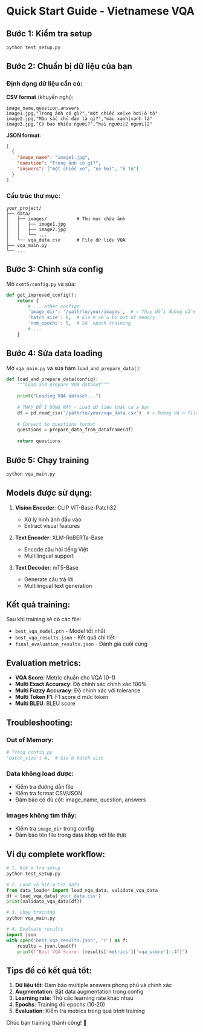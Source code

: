 # Quick Start Guide - Vietnamese VQA

## Bước 1: Kiểm tra setup

```bash
python test_setup.py
```

## Bước 2: Chuẩn bị dữ liệu của bạn

### Định dạng dữ liệu cần có:

**CSV format** (khuyến nghị):
```csv
image_name,question,answers
image1.jpg,"Trong ảnh có gì?","một chiếc xe|xe hơi|ô tô"
image2.jpg,"Màu sắc chủ đạo là gì?","màu xanh|xanh lá"
image3.jpg,"Có bao nhiêu người?","hai người|2 người|2"
```

**JSON format**:
```json
[
  {
    "image_name": "image1.jpg",
    "question": "Trong ảnh có gì?",
    "answers": ["một chiếc xe", "xe hơi", "ô tô"]
  }
]
```

### Cấu trúc thư mục:
```
your_project/
├── data/
│   ├── images/           # Thư mục chứa ảnh
│   │   ├── image1.jpg
│   │   ├── image2.jpg
│   │   └── ...
│   └── vqa_data.csv      # File dữ liệu VQA
├── vqa_main.py
└── ...
```

## Bước 3: Chỉnh sửa config

Mở `cxmt5/config.py` và sửa:

```python
def get_improved_config():
    return {
        # ... other configs
        'image_dir': '/path/to/your/images',  # ← Thay đổi đường dẫn này
        'batch_size': 8,  # Giảm nếu bị out of memory
        'num_epochs': 5,  # Số epoch training
        # ...
    }
```

## Bước 4: Sửa data loading

Mở `vqa_main.py` và sửa hàm `load_and_prepare_data()`:

```python
def load_and_prepare_data(config):
    """Load and prepare VQA dataset"""
    
    print("Loading VQA dataset...")
    
    # THAY ĐỔI DÒNG NÀY - Load dữ liệu thật của bạn
    df = pd.read_csv('/path/to/your/vqa_data.csv')  # ← Đường dẫn file dữ liệu
    
    # Convert to questions format
    questions = prepare_data_from_dataframe(df)
    
    return questions
```

## Bước 5: Chạy training

```bash
python vqa_main.py
```

## Models được sử dụng:

1. **Vision Encoder**: CLIP ViT-Base-Patch32
   - Xử lý hình ảnh đầu vào
   - Extract visual features

2. **Text Encoder**: XLM-RoBERTa-Base  
   - Encode câu hỏi tiếng Việt
   - Multilingual support

3. **Text Decoder**: mT5-Base
   - Generate câu trả lời
   - Multilingual text generation

## Kết quả training:

Sau khi training sẽ có các file:
- `best_vqa_model.pth` - Model tốt nhất
- `best_vqa_results.json` - Kết quả chi tiết
- `final_evaluation_results.json` - Đánh giá cuối cùng

## Evaluation metrics:

- **VQA Score**: Metric chuẩn cho VQA (0-1)
- **Multi Exact Accuracy**: Độ chính xác chính xác 100%
- **Multi Fuzzy Accuracy**: Độ chính xác với tolerance
- **Multi Token F1**: F1 score ở mức token
- **Multi BLEU**: BLEU score

## Troubleshooting:

### Out of Memory:
```python
# Trong config.py
'batch_size': 4,  # Giảm batch size
```

### Data không load được:
- Kiểm tra đường dẫn file
- Kiểm tra format CSV/JSON
- Đảm bảo có đủ cột: image_name, question, answers

### Images không tìm thấy:
- Kiểm tra `image_dir` trong config
- Đảm bảo tên file trong data khớp với file thật

## Ví dụ complete workflow:

```python
# 1. Kiểm tra setup
python test_setup.py

# 2. Load và kiểm tra data
from data_loader import load_vqa_data, validate_vqa_data
df = load_vqa_data('your_data.csv')
print(validate_vqa_data(df))

# 3. Chạy training
python vqa_main.py

# 4. Evaluate results
import json
with open('best_vqa_results.json', 'r') as f:
    results = json.load(f)
    print(f"Best VQA Score: {results['metrics']['vqa_score']:.4f}")
```

## Tips để có kết quả tốt:

1. **Dữ liệu tốt**: Đảm bảo multiple answers phong phú và chính xác
2. **Augmentation**: Bật data augmentation trong config
3. **Learning rate**: Thử các learning rate khác nhau
4. **Epochs**: Training đủ epochs (10-20)
5. **Evaluation**: Kiểm tra metrics trong quá trình training

Chúc bạn training thành công! 🚀
